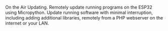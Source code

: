 On the Air Updating. Remotely update running programs on the ESP32 using Micropython.
Update running software with minimal interruption, including adding additional libraries, remotely from a PHP webserver on the internet or your LAN. 
